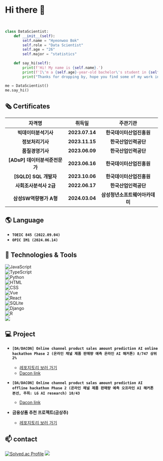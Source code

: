 # Hi there 👋

<!--
**Bok-hyeonu/Bok-hyeonu** is a ✨ _special_ ✨ repository because its `README.md` (this file) appears on your GitHub profile.

Here are some ideas to get you started:

- 🔭 I’m currently working on ...
- 🌱 I’m currently learning ...
- 👯 I’m looking to collaborate on ...
- 🤔 I’m looking for help with ...
- 💬 Ask me about ...
- 📫 How to reach me: ...
- 😄 Pronouns: ...
- ⚡ Fun fact: ...
-->

```python


class DataScientist:
    def __init__(self):
        self.name = "Hyeonwoo Bok"
        self.role = "Data Scientist"
        self.age = "26"
        self.major = "statistics"
        
    def say_hi(self):
        print(f'Hi! My name is {self.name}.')
        print(f'I\'m a {self.age}-year-old bachelor\'s student in {self.major} who wants to become a {self.role}.')
        print("Thanks for dropping by, hope you find some of my work interesting.")
        
me = DataScientist()
me.say_hi()
```

## 🗞️ Certificates
| 자격명 | 취득일 | 주관기관 |
| :---: | :---: | :---: |
| **빅데이터분석기사** | **2023.07.14** | **한국데이터산업진흥원** |
| **정보처리기사** | **2023.11.15** | **한국산업인력공단** |
| **품질경영기사** | **2023.06.09** | **한국산업인력공단** |
| **[ADsP] 데이터분석준전문가** | **2023.06.16** | **한국데이터산업진흥원** |
| **[SQLD] SQL 개발자** | **2023.10.06** | **한국데이터산업진흥원** |
| **사회조사분석사 2급** | **2022.06.17** | **한국산업인력공단** |
| **삼성SW역량평가 A형** | **2024.03.04** | **삼성청년소프트웨어아카데미** |

## 🌎 Language 

- **`TOEIC 845 (2022.09.04)`**
- **`OPIC IM1 (2024.06.14)`**

## 🔧 Technologies &  Tools
![JavaScript](https://img.shields.io/badge/JavaScript-F7DF1E.svg?&style=for-the-badge&logo=JavaScript&logoColor=white)  
![TypeScript](https://img.shields.io/badge/TypeScript-3178C6.svg?&style=for-the-badge&logo=TypeScript&logoColor=white)  
![Python](https://img.shields.io/badge/Python-3776AB.svg?&style=for-the-badge&logo=Python&logoColor=yellow)  
![HTML](https://img.shields.io/badge/HTML-E34F26.svg?&style=for-the-badge&logo=HTML5&logoColor=white)  
![CSS](https://img.shields.io/badge/CSS-1572B6.svg?&style=for-the-badge&logo=CSS3&logoColor=white)  
![Vue](https://img.shields.io/badge/Vue-4FC08D.svg?&style=for-the-badge&logo=Vue.js&logoColor=white)   
![React](https://img.shields.io/badge/React-61DAFB.svg?&style=for-the-badge&logo=React&logoColor=white)   
![SQLite](https://img.shields.io/badge/SQLite-003B57.svg?&style=for-the-badge&logo=SQLite&logoColor=white)    
![Django](https://img.shields.io/badge/Django-092E20.svg?&style=for-the-badge&logo=Django&logoColor=white)  
![R](https://img.shields.io/badge/R-276DC3.svg?&style=for-the-badge&logo=R&logoColor=white)  
![](https://img.shields.io/badge/Code-Sas-informational?style=flat&logo=&logoColor=white&color=6aa6f8)  


## 💻 Project  

- **`[DA/DACON] Online channel product sales amount prediction AI online hackathon Phase 2 (온라인 채널 제품 판매량 예측 온라인 AI 해커톤) 8/747 상위 2%`**
    - [레포지토리 보러 가기](../../../Aimers3rdOnline)  
    - [Dacon link](https://dacon.io/competitions/official/236129/overview/description) 

- **`[DA/DACON] Online channel product sales amount prediction AI offline hackathon Phase 2 (온라인 채널 제품 판매량 예측 오프라인 AI 해커톤 본선, 주최: LG AI research) 10/43`**
    - [Dacon link](https://dacon.io/competitions/official/236156/overview/description)

- **금융상품 추천 프로젝트(금상추)**
    - [레포지토리 보러 가기](https://github.com/kimbok2/golden-lettuce)  
## 📫 contact
[![Solved.ac Profile](http://mazassumnida.wtf/api/v2/generate_badge?boj=bhw0930)](https://solved.ac/bhw0930)
<a href="mailto:bhwoo1001@naver.com"><img src="https://img.shields.io/badge/bhwoo1001-009900?style=flat-square&logo=Naver&logoColor=white&link=bhwoo1001@naver.com"/></a><!--Naver-->
